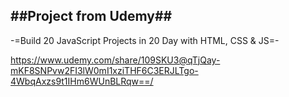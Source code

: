 ##Project from Udemy##
---
-=Build 20 JavaScript Projects in 20 Day with HTML, CSS & JS=-

https://www.udemy.com/share/109SKU3@qTjQay-mKF8SNPvw2FI3lW0mI1xziTHF6C3ERJLTgo-4WbqAxzs9t1IHm6WUnBLRqw==/
